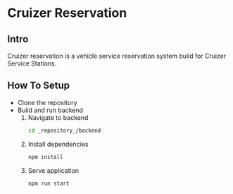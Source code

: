 # Cruizer Reservation

## Intro
Cruizer reservation is a vehicle service reservation system build for Cruizer
Service Stations. 

## How To Setup

+ Clone the repository
+ Build and run backend
  1. Navigate to backend 
      ```bash
      cd _repository_/backend
      ```
  2. Install dependencies
      ```bash
      npm install
      ```
  2. Serve application
      ```bash
      npm run start
      ```